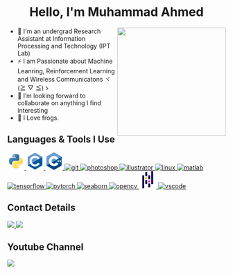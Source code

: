 <h1 align="center">  Hello, I'm Muhammad Ahmed </h1>

[<img align="right" width="250" height="250" src="https://i.ibb.co/m6dQXbt/Whats-App-Image-2024-01-14-at-2-51-02-AM-removebg-preview.png"/>](https://github.com/ahmd-mohsin)

- 📖 I'm an undergrad Research Assistant at Information Processing and Technology (IPT Lab)
- ⚡ I am Passionate about Machine Leanring, Reinforcement Learning and Wireless Communicatons ヾ(≧ ▽ ≦)ゝ
- 🔭 I’m looking forward to collaborate on anything I find interesting
- 🐸 I Love frogs.



##  Languages & Tools I Use
<p align="left">
  <a href="https://www.python.org" target="_blank" rel="noreferrer"> <img src="https://raw.githubusercontent.com/devicons/devicon/master/icons/python/python-original.svg" alt="python" width="40" height="40"/> </a>
  <a href="https://www.cprogramming.com/" target="_blank" rel="noreferrer"> <img src="https://raw.githubusercontent.com/devicons/devicon/master/icons/c/c-original.svg" alt="c" width="40" height="40"/> </a>
  <a href="https://www.w3schools.com/cpp/" target="_blank" rel="noreferrer"> <img src="https://raw.githubusercontent.com/devicons/devicon/master/icons/cplusplus/cplusplus-original.svg" alt="cplusplus" width="40" height="40"/> </a>
  <a href="https://git-scm.com/" target="_blank" rel="noreferrer"> <img src="https://www.vectorlogo.zone/logos/git-scm/git-scm-icon.svg" alt="git" width="40" height="40"/> </a>
  <a href="https://www.photoshop.com/en" target="_blank" rel="noreferrer"> <img src="https://www.adobe.com/content/dam/acom/one-console/icons_rebrand/ps_appicon.svg" alt="photoshop" width="40" height="40"/> </a>
  <a href="https://www.adobe.com/in/products/illustrator.html" target="_blank" rel="noreferrer"> <img src="https://www.adobe.com/content/dam/cc/icons/illustrator.svg" alt="illustrator" width="40" height="40"/> </a>
  <a href="https://ubuntu.com/" target="_blank" rel="noreferrer"> <img src="https://upload.wikimedia.org/wikipedia/commons/9/9e/UbuntuCoF.svg" alt="linux" width="40" height="40"/> </a>
  <a href="https://www.mathworks.com/" target="_blank" rel="noreferrer"> <img src="https://upload.wikimedia.org/wikipedia/commons/2/21/Matlab_Logo.png" alt="matlab" width="37" height="37"/> </a>
  <a href="https://www.tensorflow.org" target="_blank" rel="noreferrer"> <img src="https://www.vectorlogo.zone/logos/tensorflow/tensorflow-icon.svg" alt="tensorflow" width="40" height="40"/> </a>
  <a href="https://pytorch.org/" target="_blank" rel="noreferrer"> <img src="https://www.vectorlogo.zone/logos/pytorch/pytorch-icon.svg" alt="pytorch" width="40" height="40"/> </a>
  <a href="https://seaborn.pydata.org/" target="_blank" rel="noreferrer"> <img src="https://seaborn.pydata.org/_images/logo-mark-lightbg.svg" alt="seaborn" width="40" height="40"/> </a>
  <a href="https://opencv.org/" target="_blank" rel="noreferrer"> <img src="https://www.vectorlogo.zone/logos/opencv/opencv-icon.svg" alt="opencv" width="40" height="40"/> </a>
  <a href="https://pandas.pydata.org/" target="_blank" rel="noreferrer"> <img src="https://raw.githubusercontent.com/devicons/devicon/2ae2a900d2f041da66e950e4d48052658d850630/icons/pandas/pandas-original.svg" alt="pandas" width="40" height="40"/> </a>
  <a href="https://code.visualstudio.com/" target="_blank" rel="noreferrer"> <img src="https://upload.wikimedia.org/wikipedia/commons/9/9a/Visual_Studio_Code_1.35_icon.svg" alt="vscode" width="37" height="37"/> </a>
</p>

## Contact Details

<a href="ahmedmohsin7338@gmail.com?Subject=Hello%20User"> <img src="https://img.shields.io/badge/Gmail-D14836?style=flat&logo=gmail&logoColor=white" height="25"/> [<img src="https://img.shields.io/badge/LinkedIn-0077B5?style=flat&logo=linkedin&logoColor=white" height="25"/>](https://www.youtube.com/channel/UC4b011JiZuL4qh5he-HoEPw)



## Youtube Channel
[<img src="https://camo.githubusercontent.com/8a2cdda4ebe1699c39b3b75348d78bbb134b0652459dd5041af0217ce99b29f8/68747470733a2f2f696d672e736869656c64732e696f2f656e64706f696e743f7374796c653d736f6369616c2675726c3d6874747073253341253246253246796f75747562652d6368616e6e656c2d62616467652e6e676f6c6461636b2e76657263656c2e61707025324661706925324673756273637269626572" height="25"/>](https://www.youtube.com/channel/UC4b011JiZuL4qh5he-HoEPw)

